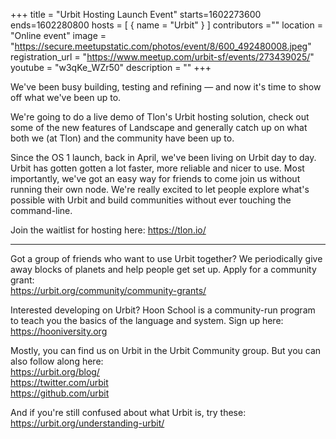 +++
title = "Urbit Hosting Launch Event"
starts=1602273600
ends=1602280800
hosts = [
      { name = "Urbit" }
]
contributors =""
location = "Online event"
image = "https://secure.meetupstatic.com/photos/event/8/600_492480008.jpeg"
registration_url = "https://www.meetup.com/urbit-sf/events/273439025/"
youtube = "w3qKe_WZr50"
description = ""
+++

We've been busy building, testing and refining — and now it's time to show off what we've been up to.

We're going to do a live demo of Tlon's Urbit hosting solution, check out some of the new features of Landscape and generally catch up on what both we (at Tlon) and the community have been up to.

Since the OS 1 launch, back in April, we've been living on Urbit day to day. Urbit has gotten gotten a lot faster, more reliable and nicer to use. Most importantly, we've got an easy way for friends to come join us without running their own node. We're really excited to let people explore what's possible with Urbit and build communities without ever touching the command-line.

Join the waitlist for hosting here: <a href="https://tlon.io/" class="linkified">https://tlon.io/</a>

---

Got a group of friends who want to use Urbit together? We periodically give away blocks of planets and help people get set up. Apply for a community grant:<br/><a href="https://urbit.org/community/community-grants/" class="linkified">https://urbit.org/community/community-grants/</a>

Interested developing on Urbit? Hoon School is a community-run program to teach you the basics of the language and system. Sign up here:<br/><a href="https://hooniversity.org" class="linkified">https://hooniversity.org</a>

Mostly, you can find us on Urbit in the Urbit Community group. But you can also follow along here:<br/><a href="https://urbit.org/blog/" class="linkified">https://urbit.org/blog/</a><br/><a href="https://twitter.com/urbit" class="linkified">https://twitter.com/urbit</a><br/><a href="https://github.com/urbit" class="linkified">https://github.com/urbit</a>

And if you're still confused about what Urbit is, try these:<br/><a href="https://urbit.org/understanding-urbit/" class="linkified">https://urbit.org/understanding-urbit/</a>

